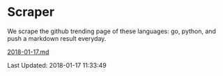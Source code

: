 # Scraper

We scrape the github trending page of these languages: go, python, and push a markdown result everyday.

[2018-01-17.md](https://github.com/borays/Scraper/blob/master/2018-01-17.md)

Last Updated: 2018-01-17 11:33:49